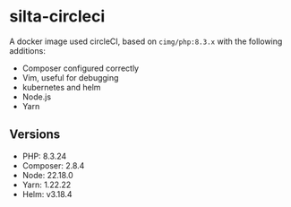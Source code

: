 # silta-circleci
A docker image used circleCI, based on `cimg/php:8.3.x` with the following additions:

- Composer configured correctly
- Vim, useful for debugging
- kubernetes and helm
- Node.js
- Yarn

## Versions
- PHP: 8.3.24
- Composer: 2.8.4
- Node: 22.18.0
- Yarn: 1.22.22
- Helm: v3.18.4
